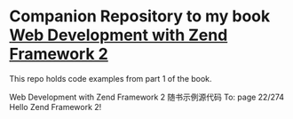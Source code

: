 Companion Repository to my book [Web Development with Zend Framework 2](https://leanpub.com/zendframework2-en)
========================

This repo holds code examples from part 1 of the book.


Web Development with Zend Framework 2 随书示例源代码
To: page 22/274 Hello Zend Framework 2!
